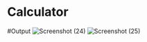 # Calculator


#Output
![Screenshot (24)](https://user-images.githubusercontent.com/60539011/182895550-5bb4cb51-a7f9-4c60-84e1-dc7649c912d9.png)
![Screenshot (25)](https://user-images.githubusercontent.com/60539011/182895574-7d27c57e-0259-46b2-bad6-b36e09a815eb.png)

